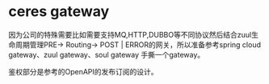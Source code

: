 # ceres gateway
因为公司的特殊需要比如需要支持MQ,HTTP,DUBBO等不同协议然后结合zuul生命周期管理PRE-> Routing-> POST | ERROR的网关，所以准备参考spring cloud gateway、zuul gateway、soul gateway 手撕一个gateway。

鉴权部分是参考的OpenAPI的发布订阅的设计。
